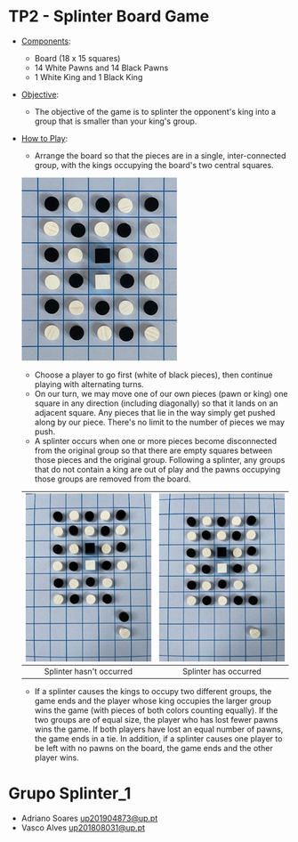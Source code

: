 # TP2 - Splinter Board Game

- <u>Components</u>:

  - Board (18 x 15 squares)
  - 14 White Pawns and 14 Black Pawns
  - 1 White King and 1 Black King

- <u>Objective</u>:

  - The objective of the game is to splinter the opponent's king into a group that is smaller than your king's group.

- <u>How to Play</u>:

  - Arrange the board so that the pieces are in a single, inter-connected group, with the kings occupying the board's two central squares.

  ![](./doc/images/image1.png)

  - Choose a player to go first (white of black pieces), then continue playing with alternating turns.
  - On our turn, we may move one of our own pieces (pawn or king) one square in any direction (including diagonally) so that it lands on an adjacent square. Any pieces that lie in the way simply get pushed along by our piece. There's no limit to the number of pieces we may push.
  - A splinter occurs when one or more pieces become disconnected from the original group so that there are empty squares between those pieces and the original group. Following a splinter, any groups that do not contain a king are out of play and  the pawns occupying those groups are removed from the board.

  | ![](./doc/images/image2.png) | ![](./doc/images/image3.png) |
  | :--------------------------: | :--------------------------: |
  |   Splinter hasn't occurred   |    Splinter has occurred     |

  - If a splinter causes the kings to occupy two different groups, the game ends and the player whose king occupies the larger group wins the game (with pieces of both colors counting equally). If the two groups are of equal size, the player who has lost fewer pawns wins the game. If both players have lost an equal number of pawns, the game ends in a tie. In addition, if a splinter causes one player to be left with no pawns on the board, the game ends and the other player wins.

# Grupo Splinter_1

- Adriano Soares <up201904873@up.pt>
- Vasco Alves <up201808031@up.pt>